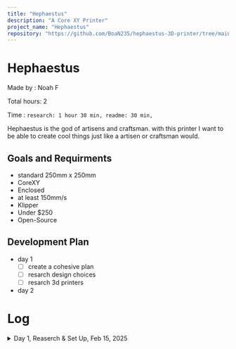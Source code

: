 ```yaml
---
title: "Hephaestus"
description: "A Core XY Printer"
project_name: "Hephaestus"
repository: "https://github.com/BoaN235/hephaestus-3D-printer/tree/main"
---
```

# Hephaestus
Made by : Noah F

Total hours: 2

Time : `research: 1 hour 30 min,
  readme: 30 min, `

Hephaestus is the god of artisens and craftsman. with this printer I want to be able to create cool things just like a artisen or craftsman would.

## Goals and Requirments
- standard 250mm x 250mm
- CoreXY
- Enclosed
- at least 150mm/s
- Klipper
- Under $250
- Open-Source

## Development Plan
- day 1
  - [ ] create a cohesive plan 
  - [ ] resarch design choices
  - [ ] resarch 3d printers
- day 2

# Log

 <details>
<summary> Day 1, Reaserch & Set Up, Feb 15, 2025 </summary>

hours: 2

total hours: 2

Time : `research: 1 hour 30 min,
 readme: 30 min, `

Description: 
- Researched how 3d printers work
- Started Development Plan


</details>

